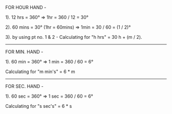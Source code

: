 FOR HOUR HAND -

1).
     12 hrs = 360° 
     => 1hr = 360 / 12 = 30°

2). 
     60 mins =  30° (1hr = 60mins)
     => 1min = 30 / 60 = (1 / 2)°  

3). 
     by using pt no. 1 & 2 -
     Calculating for "h hrs"  = 30 h + (m / 2).  

--------------------------------------------------------------------------------    

FOR MIN. HAND - 

1). 
     60 min = 360°
     => 1 min = 360 / 60 = 6°

   Calculating for "m min's" = 6 * m

---------------------------------------------------------------------------------


FOR SEC. HAND - 

1). 
     60 sec = 360°
     => 1 sec = 360 / 60 = 6°

  Calculating for "s sec's" = 6 * s

   
